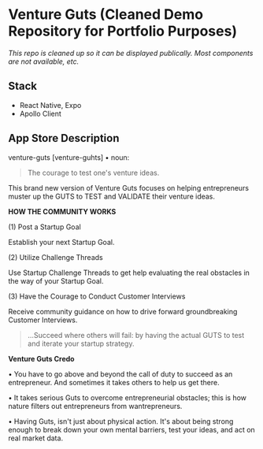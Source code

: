 # Venture Guts (Cleaned Demo Repository for Portfolio Purposes)

_This repo is cleaned up so it can be displayed publically. Most components are not available, etc._

## Stack

- React Native, Expo
- Apollo Client

## App Store Description

venture-guts [venture-guhts] • noun:

> The courage to test one's venture ideas.

This brand new version of Venture Guts focuses on helping entrepreneurs muster up the GUTS to TEST and VALIDATE their venture ideas.

**HOW THE COMMUNITY WORKS**

(1) Post a Startup Goal

Establish your next Startup Goal.

(2) Utilize Challenge Threads

Use Startup Challenge Threads to get help evaluating the real obstacles in the way of your Startup Goal.

(3) Have the Courage to Conduct Customer Interviews

Receive community guidance on how to drive forward groundbreaking Customer Interviews.

> ...Succeed where others will fail: by having the actual GUTS to test and iterate your startup strategy.

**Venture Guts Credo**

• You have to go above and beyond the call of duty to succeed as an entrepreneur. And sometimes it takes others to help us get there.

• It takes serious Guts to overcome entrepreneurial obstacles; this is how nature filters out entrepreneurs from wantrepreneurs.

• Having Guts, isn't just about physical action. It's about being strong enough to break down your own mental barriers, test your ideas, and act on real market data.
